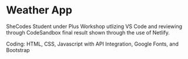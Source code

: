 # Weather App
 
SheCodes Student under Plus Workshop
utlizing VS Code and reviewing through CodeSandbox
final result shown through the use of Netlify.

Coding: HTML, CSS, Javascript with API Integration, Google Fonts, and Bootstrap
